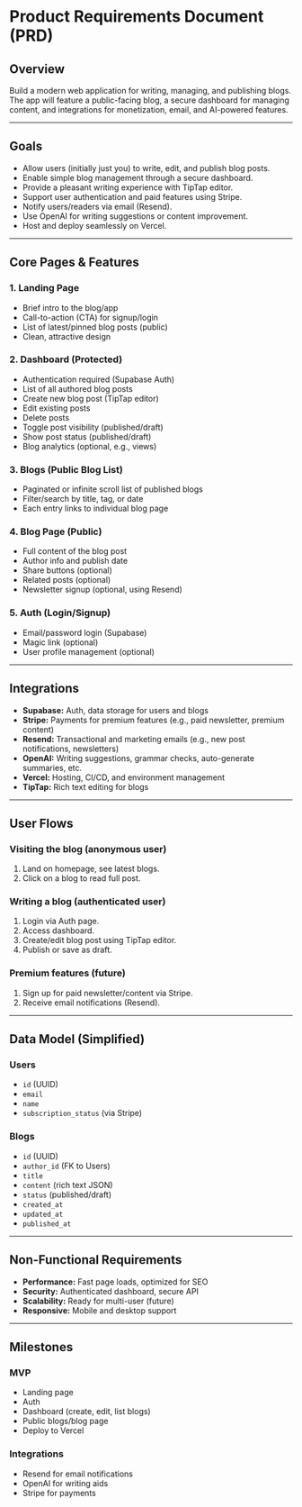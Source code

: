 # Product Requirements Document (PRD)

## Overview
Build a modern web application for writing, managing, and publishing blogs. The app will feature a public-facing blog, a secure dashboard for managing content, and integrations for monetization, email, and AI-powered features.

---

## Goals
- Allow users (initially just you) to write, edit, and publish blog posts.
- Enable simple blog management through a secure dashboard.
- Provide a pleasant writing experience with TipTap editor.
- Support user authentication and paid features using Stripe.
- Notify users/readers via email (Resend).
- Use OpenAI for writing suggestions or content improvement.
- Host and deploy seamlessly on Vercel.

---

## Core Pages & Features

### 1. Landing Page
- Brief intro to the blog/app
- Call-to-action (CTA) for signup/login
- List of latest/pinned blog posts (public)
- Clean, attractive design

### 2. Dashboard (Protected)
- Authentication required (Supabase Auth)
- List of all authored blog posts
- Create new blog post (TipTap editor)
- Edit existing posts
- Delete posts
- Toggle post visibility (published/draft)
- Show post status (published/draft)
- Blog analytics (optional, e.g., views)

### 3. Blogs (Public Blog List)
- Paginated or infinite scroll list of published blogs
- Filter/search by title, tag, or date
- Each entry links to individual blog page

### 4. Blog Page (Public)
- Full content of the blog post
- Author info and publish date
- Share buttons (optional)
- Related posts (optional)
- Newsletter signup (optional, using Resend)

### 5. Auth (Login/Signup)
- Email/password login (Supabase)
- Magic link (optional)
- User profile management (optional)

---

## Integrations

- **Supabase:** Auth, data storage for users and blogs
- **Stripe:** Payments for premium features (e.g., paid newsletter, premium content)
- **Resend:** Transactional and marketing emails (e.g., new post notifications, newsletters)
- **OpenAI:** Writing suggestions, grammar checks, auto-generate summaries, etc.
- **Vercel:** Hosting, CI/CD, and environment management
- **TipTap:** Rich text editing for blogs

---

## User Flows

### Visiting the blog (anonymous user)
1. Land on homepage, see latest blogs.
2. Click on a blog to read full post.

### Writing a blog (authenticated user)
1. Login via Auth page.
2. Access dashboard.
3. Create/edit blog post using TipTap editor.
4. Publish or save as draft.

### Premium features (future)
1. Sign up for paid newsletter/content via Stripe.
2. Receive email notifications (Resend).

---

## Data Model (Simplified)

### Users
- `id` (UUID)
- `email`
- `name`
- `subscription_status` (via Stripe)

### Blogs
- `id` (UUID)
- `author_id` (FK to Users)
- `title`
- `content` (rich text JSON)
- `status` (published/draft)
- `created_at`
- `updated_at`
- `published_at`

---

## Non-Functional Requirements

- **Performance:** Fast page loads, optimized for SEO
- **Security:** Authenticated dashboard, secure API
- **Scalability:** Ready for multi-user (future)
- **Responsive:** Mobile and desktop support

---

## Milestones

### MVP
- Landing page  
- Auth  
- Dashboard (create, edit, list blogs)  
- Public blogs/blog page  
- Deploy to Vercel

### Integrations
- Resend for email notifications  
- OpenAI for writing aids  
- Stripe for payments
